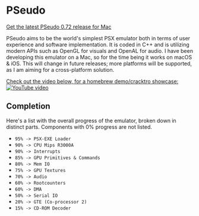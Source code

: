 # PSeudo
[Get the latest PSeudo 0.72 release for Mac](https://github.com/dkoluris/pseudo/releases/tag/version-0.72)

PSeudo aims to be the world's simplest PSX emulator both in terms of user experience and software implementation. It is coded in C++ and is utilizing modern APIs such as OpenGL for visuals and OpenAL for audio. I have been developing this emulator on a Mac, so for the time being it works on macOS & iOS. This will change in future releases; more platforms will be supported, as I am aiming for a cross-platform solution.

[Check out the video below, for a homebrew demo/cracktro showcase:](http://www.youtube.com/watch?v=BFvLRjOE99E)
[![YouTube video](https://raw.githubusercontent.com/dkoluris/pseudo/master/Resources/Paradox.png)](http://www.youtube.com/watch?v=BFvLRjOE99E "PSeudo : Alpha showcase")

## Completion
Here's a list with the overall progress of the emulator, broken down in distinct parts. Components with 0% progress are not listed.
* `95% -> PSX-EXE Loader`
* `90% -> CPU Mips R3000A`
* `90% -> Interrupts`
* `85% -> GPU Primitives & Commands`
* `80% -> Mem IO`
* `75% -> GPU Textures`
* `70% -> Audio`
* `60% -> Rootcounters`
* `60% -> DMA`
* `50% -> Serial IO`
* `20% -> GTE (Co-processor 2)`
* `15% -> CD-ROM Decoder`
